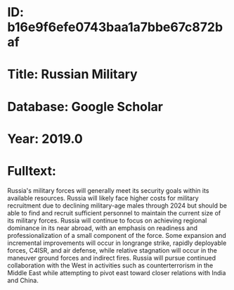 # ID: b16e9f6efe0743baa1a7bbe67c872baf
# Title: Russian Military
# Database: Google Scholar
# Year: 2019.0
# Fulltext:
Russia's military forces will generally meet its security goals within its available resources.
Russia will likely face higher costs for military recruitment due to declining military-age males through 2024 but should be able to find and recruit sufficient personnel to maintain the current size of its military forces.
Russia will continue to focus on achieving regional dominance in its near abroad, with an emphasis on readiness and professionalization of a small component of the force.
Some expansion and incremental improvements will occur in longrange strike, rapidly deployable forces, C4ISR, and air defense, while relative stagnation will occur in the maneuver ground forces and indirect fires.
Russia will pursue continued collaboration with the West in activities such as counterterrorism in the Middle East while attempting to pivot east toward closer relations with India and China.